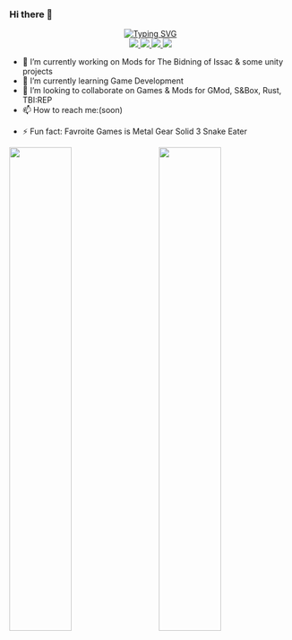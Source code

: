 ### Hi there 👋

<p align="center">
<a href="https://github.com/Alyx13">
    <img src="https://readme-typing-svg.demolab.com?font=Georgia&size=18&duration=2000&pause=100&multiline=true&width=500&height=80&lines=Alexandre+Valiquette;Game Designer+%7C+Programming+Student+%7C+Software+Developer;+%7C+Game+Modder" alt="Typing SVG" />
</a>
<br/>

<a href=#>
    <img src="https://img.shields.io/badge/PDF-CV-red?style=flat-square&logo=adobe">
</a>  
<a href="#">
    <img src="https://img.shields.io/badge/-Linkedin-blue?style=flat-square&logo=linkedin">
</a>
<a href="#">
    <img src="https://img.shields.io/badge/-Email-red?style=flat-square&logo=gmail&logoColor=white">
</a>
<a href="https://learn.unity.com/u/61eefb77edbc2a002139086d?tab=profile">
    <img src="https://img.shields.io/badge/-Unity-grey?style=flat-square&logo=unity&logoColor=white">
</a>
</p>

- 🔭 I’m currently working on Mods for The Bidning of Issac & some unity projects
- 🌱 I’m currently learning Game Development
- 👯 I’m looking to collaborate on Games & Mods for GMod, S&Box, Rust, TBI:REP
- 📫 How to reach me:(soon)
<!-- - 😄 Pronouns: ... -->
- ⚡ Fun fact: Favroite Games is Metal Gear Solid 3 Snake Eater

<img align="left" width="47%" src="https://github-readme-stats-sigma-five.vercel.app/api?username=Alyx13&show_icons=true&theme=transparent"/>
<img align="right" width="47%" src="https://github-readme-stats-sigma-five.vercel.app/api/top-langs/?username=Alyx13&layout=compact" />
